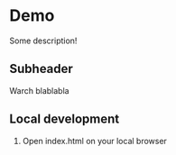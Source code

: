 # Demo

Some description!

## Subheader

Warch blablabla

## Local development 

1. Open index.html on your local browser 
